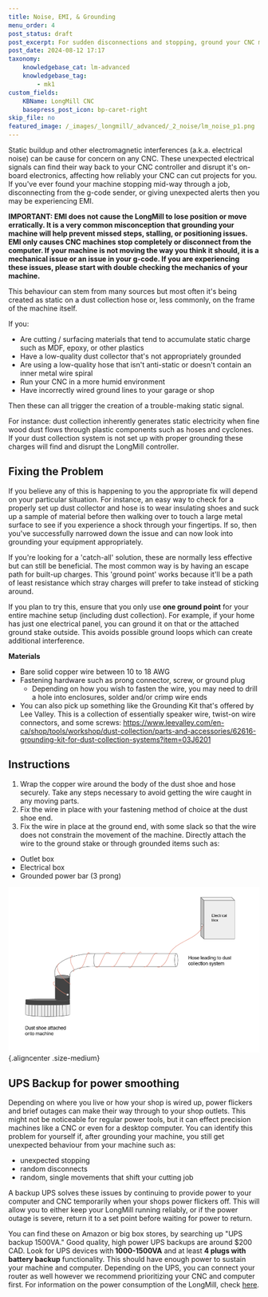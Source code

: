 ```yaml
---
title: Noise, EMI, & Grounding
menu_order: 4
post_status: draft
post_excerpt: For sudden disconnections and stopping, ground your CNC machine to reduce electromagnetic interference (EMI), which generates from dust collectors.
post_date: 2024-08-12 17:17
taxonomy:
    knowledgebase_cat: lm-advanced
    knowledgebase_tag:
        - mk1
custom_fields:
    KBName: LongMill CNC
    basepress_post_icon: bp-caret-right
skip_file: no
featured_image: /_images/_longmill/_advanced/_2_noise/lm_noise_p1.png
---
```

Static buildup and other electromagnetic interferences (a.k.a. electrical noise) can be cause for concern on any CNC. These unexpected electrical signals can find their way back to your CNC controller and disrupt it's on-board electronics, affecting how reliably your CNC can cut projects for you. If you've ever found your machine stopping mid-way through a job, disconnecting from the g-code sender, or giving unexpected alerts then you may be experiencing EMI.

<strong>IMPORTANT: EMI does not cause the LongMill to lose position or move erratically. It is a very common misconception that grounding your machine will help prevent missed steps, stalling, or positioning issues. EMI only causes CNC machines stop completely or disconnect from the computer. If your machine is not moving the way you think it should, it is a mechanical issue or an issue in your g-code. If you are experiencing these issues, please start with double checking the mechanics of your machine.</strong>

This behaviour can stem from many sources but most often it's being created as static on a dust collection hose or, less commonly, on the frame of the machine itself.

If you:
<ul>
  <li>Are cutting / surfacing materials that tend to accumulate static charge such as MDF, epoxy, or other plastics</li>
  <li>Have a low-quality dust collector that's not appropriately grounded</li>
  <li>Are using a low-quality hose that isn't anti-static or doesn't contain an inner metal wire spiral</li>
  <li>Run your CNC in a more humid environment</li>
  <li>Have incorrectly wired ground lines to your garage or shop</li>
</ul>
Then these can all trigger the creation of a trouble-making static signal.

For instance: dust collection inherently generates static electricity when fine wood dust flows through plastic components such as hoses and cyclones. If your dust collection system is not set up with proper grounding these charges will find and disrupt the LongMill controller.
<h2>Fixing the Problem</h2>
If you believe any of this is happening to you the appropriate fix will depend on your particular situation. For instance, an easy way to check for a properly set up dust collector and hose is to wear insulating shoes and suck up a sample of material before then walking over to touch a large metal surface to see if you experience a shock through your fingertips. If so, then you've successfully narrowed down the issue and can now look into grounding your equipment appropriately.

If you're looking for a 'catch-all' solution, these are normally less effective but can still be beneficial. The most common way is by having an escape path for built-up charges. This 'ground point' works because it'll be a path of least resistance which stray charges will prefer to take instead of sticking around.

If you plan to try this, ensure that you only use <b>one ground point</b> for your entire machine setup (including dust collection). For example, if your home has just one electrical panel, you can ground it on that or the attached ground stake outside. This avoids possible ground loops which can create additional interference.

<strong>Materials</strong>
<ul>
  <li aria-level="1">Bare solid copper wire between 10 to 18 AWG</li>
  <li aria-level="1">Fastening hardware such as prong connector, screw, or ground plug
<ul>
  <li aria-level="2">Depending on how you wish to fasten the wire, you may need to drill a hole into enclosures, solder and/or crimp wire ends</li>
</ul>
</li>
  <li aria-level="2">You can also pick up something like the Grounding Kit that's offered by Lee Valley. This is a collection of essentially speaker wire, twist-on wire connectors, and some screws: <a href="https://www.leevalley.com/en-ca/shop/tools/workshop/dust-collection/parts-and-accessories/62616-grounding-kit-for-dust-collection-systems?item=03J6201" target="_blank" rel="noopener">https://www.leevalley.com/en-ca/shop/tools/workshop/dust-collection/parts-and-accessories/62616-grounding-kit-for-dust-collection-systems?item=03J6201</a></li>
</ul>
<h2>Instructions</h2>
<ol>
  <li aria-level="1">Wrap the copper wire around the body of the dust shoe and hose securely. Take any steps necessary to avoid getting the wire caught in any moving parts.</li>
  <li aria-level="1">Fix the wire in place with your fastening method of choice at the dust shoe end.</li>
  <li aria-level="1">Fix the wire in place at the ground end, with some slack so that the wire does not constrain the movement of the machine. Directly attach the wire to the ground stake or through grounded items such as:</li>
</ol>
<ul>
  <li aria-level="1">Outlet box</li>
  <li aria-level="1">Electrical box</li>
  <li aria-level="1">Grounded power bar (3 prong)</li>
</ul>

![](/_images/_longmill/_advanced/_2_noise/lm_noise_p1.png){.aligncenter .size-medium}

<h2>UPS Backup for power smoothing</h2>
Depending on where you live or how your shop is wired up, power flickers and brief outages can make their way through to your shop outlets. This might not be noticeable for regular power tools, but it can effect precision machines like a CNC or even for a desktop computer. You can identify this problem for yourself if, after grounding your machine, you still get unexpected behaviour from your machine such as:
<ul>
  <li>unexpected stopping</li>
  <li>random disconnects</li>
  <li>random, single movements that shift your cutting job</li>
</ul>
A backup UPS solves these issues by continuing to provide power to your computer and CNC temporarily when your shops power flickers off. This will allow you to either keep your LongMill running reliably, or if the power outage is severe, return it to a set point before waiting for power to return.

You can find these on Amazon or big box stores, by searching up "UPS backup 1500VA." Good quality, high power UPS backups are around $200 CAD. Look for UPS devices with<strong> 1000-1500VA</strong> and at least <strong>4 plugs with</strong><span class="a-list-item"><strong> battery backup</strong> functionality. T</span>his should have enough power to sustain your machine and computer. Depending on the UPS, you can connect your router as well however we recommend prioritizing your CNC and computer first. For information on the power consumption of the LongMill, check <a href="https://sienci.com/faq/lm-faq/what-are-the-power-requirements-for-the-LongMill/">here</a>.
